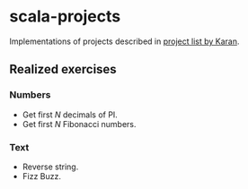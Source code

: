 # scala-projects
Implementations of projects described in [project list by Karan](https://github.com/karan/Projects).

## Realized exercises

### Numbers
* Get first *N* decimals of PI.
* Get first *N* Fibonacci numbers.

### Text
* Reverse string.
* Fizz Buzz.
